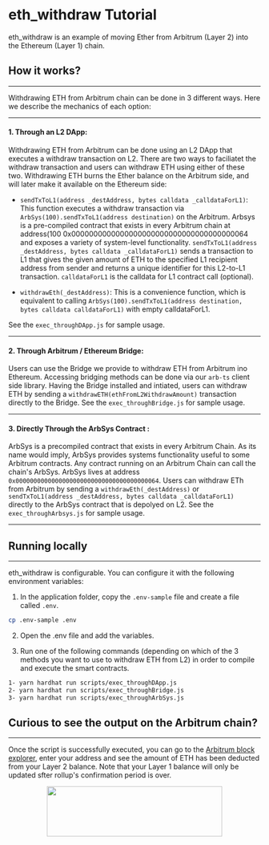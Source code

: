 # eth_withdraw Tutorial

eth_withdraw is an example of moving Ether from Arbitrum (Layer 2) into the Ethereum (Layer 1) chain.

## How it works?

---

Withdrawing ETH from Arbitrum chain can be done in 3 different ways. Here we describe the mechanics of each option:

---

#### **1. Through an L2 DApp:**

Withdrawing ETH from Arbitrum can be done using an L2 DApp that executes a withdraw transaction on L2. There are two ways to faciliatet the withdraw transaction and users can withdraw ETH using either of these two. Withdrawing ETH burns the Ether balance on the Arbitrum side, and will later make it available on the Ethereum side:

- `sendTxToL1(address _destAddress, bytes calldata _calldataForL1)`: This function executes a withdraw transaction via `ArbSys(100).sendTxToL1(address destination)` on the Arbitrum. Arbsys is a pre-compiled contract that exists in every Arbitrum chain at address(100 0x0000000000000000000000000000000000000064 and exposes a variety of system-level functionality. `sendTxToL1(address _destAddress, bytes calldata _calldataForL1)` sends a transaction to L1 that gives the given amount of ETH to the specified L1 recipient address from sender and returns a unique identifier for this L2-to-L1 transaction. `calldataForL1` is the calldata for L1 contract call (optional).

- `withdrawEth(_destAddress)`: This is a convenience function, which is equivalent to calling `ArbSys(100).sendTxToL1(address destination, bytes calldata calldataForL1)` with empty calldataForL1.

See the `exec_throughDApp.js` for sample usage.

---

#### **2. Through Arbitrum / Ethereum Bridge:**

Users can use the Bridge we provide to withdraw ETH from Arbitrum ino Ethereum. Accessing bridging methods can be done via our `arb-ts` client side library. Having the Bridge installed and intiated, users can withdraw ETH by sending a `withdrawETH(ethFromL2WithdrawAmount)` transaction directly to the Bridge. See the `exec_throughBridge.js` for sample usage.

---

#### **3. Directly Through the ArbSys Contract :**

ArbSys is a precompiled contract that exists in every Arbitrum Chain. As its name would imply, ArbSys provides systems functionality useful to some Arbitrum contracts. Any contract running on an Arbitrum Chain can call the chain's ArbSys. ArbSys lives at address `0x0000000000000000000000000000000000000064`. Users can withdraw ETh from Arbitrum by sending a `withdrawEth(_destAddress)` or `sendTxToL1(address _destAddress, bytes calldata _calldataForL1)` directly to the ArbSys contract that is depolyed on L2. See the `exec_throughArbsys.js` for sample usage.

---

## Running locally

---

eth_withdraw is configurable. You can configure it with the following environment variables:

1. In the application folder, copy the `.env-sample` file and create a file called `.env`.

```bash
cp .env-sample .env
```

2. Open the .env file and add the variables.

3. Run one of the following commands (depending on which of the 3 methods you want to use to withdraw ETH from L2) in order to compile and execute the smart contracts.

```bash
1- yarn hardhat run scripts/exec_throughDApp.js
2- yarn hardhat run scripts/exec_throughBridge.js
3- yarn hardhat run scripts/exec_throughArbSys.js
```

## Curious to see the output on the Arbitrum chain?

---

Once the script is successfully executed, you can go to the [Arbitrum block explorer](https://rinkeby-explorer.arbitrum.io/#), enter your address and see the amount of ETH has been deducted from your Layer 2 balance. Note that your Layer 1 balance will only be updated sfter rollup's confirmation period is over.

<p align="center">
  <img width="350" height="100" src= "https://offchainlabs.com/static/media/full-logo.3271d3e8.png" />
</p>
